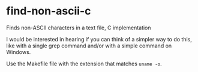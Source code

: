# find-non-ascii-c
Finds non-ASCII characters in a text file, C implementation

I would be interested in hearing if you can think of a simpler way to do this, like with a single grep command and/or with a simple command on Windows.

Use the Makefile file with the extension that matches `uname -o`.
